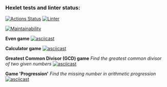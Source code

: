 ### Hexlet tests and linter status:
[![Actions Status](https://github.com/oldrefery/frontend-project-lvl1/workflows/hexlet-check/badge.svg)](https://github.com/oldrefery/frontend-project-lvl1/actions)
[![Linter](https://github.com/oldrefery/frontend-project-lvl1/actions/workflows/npm-publish.yml/badge.svg)](https://github.com/oldrefery/frontend-project-lvl1/actions/workflows/npm-publish.yml)

[![Maintainability](https://api.codeclimate.com/v1/badges/a99a88d28ad37a79dbf6/maintainability)](https://codeclimate.com/github/codeclimate/codeclimate/maintainability)

**Even game**
[![asciicast](https://asciinema.org/a/wvkpZz3fSn7rGHfMI92vu23rq.svg)](https://asciinema.org/a/wvkpZz3fSn7rGHfMI92vu23rq)

**Calculator game**
[![asciicast](https://asciinema.org/a/422188.svg)](https://asciinema.org/a/422188)

**Greatest Common Divisor (GCD) game**
_Find the greatest common divisor of two given numbers_
[![asciicast](https://asciinema.org/a/422196.svg)](https://asciinema.org/a/422196)

**Game 'Progression'**
_Find the missing number in arithmetic progression_
[![asciicast](https://asciinema.org/a/422201.svg)](https://asciinema.org/a/422201)
